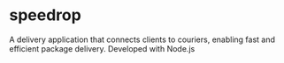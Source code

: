 # speedrop
A delivery application that connects clients to couriers, enabling fast and efficient package delivery. Developed with Node.js
